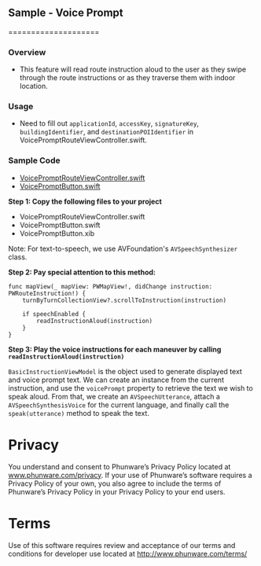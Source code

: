 ## Sample - Voice Prompt
====================

### Overview
- This feature will read route instruction aloud to the user as they swipe through the route instructions or as they traverse them with indoor location.

### Usage

- Need to fill out `applicationId`, `accessKey`, `signatureKey`, `buildingIdentifier`, and `destinationPOIIdentifier` in VoicePromptRouteViewController.swift.

### Sample Code
- [VoicePromptRouteViewController.swift](https://github.com/phunware/maas-mapping-ios-sdk/blob/readme/Samples/MapScenarios/MapScenarios/Scenarios/Voice%20Prompt/VoicePromptRouteViewController.swift)
- [VoicePromptButton.swift](https://github.com/phunware/maas-mapping-ios-sdk/blob/readme/Samples/MapScenarios/MapScenarios/Scenarios/Voice%20Prompt/VoicePromptButton.swift)

**Step 1: Copy the following files to your project**

- VoicePromptRouteViewController.swift
- VoicePromptButton.swift
- VoicePromptButton.xib

Note: For text-to-speech, we use AVFoundation's `AVSpeechSynthesizer` class.

**Step 2: Pay special attention to this method:**

```
func mapView(_ mapView: PWMapView!, didChange instruction: PWRouteInstruction!) {
    turnByTurnCollectionView?.scrollToInstruction(instruction)
    
    if speechEnabled {
        readInstructionAloud(instruction)
    }
}
```

**Step 3: Play the voice instructions for each maneuver by calling `readInstructionAloud(instruction)`**

`BasicInstructionViewModel` is the object used to generate displayed text and voice prompt text. We can create an instance from the current instruction, and use the `voicePrompt` property to retrieve the text we wish to speak aloud. From that, we create an `AVSpeechUtterance`, attach a `AVSpeechSynthesisVoice` for the current language, and finally call the `speak(utterance)` method to speak the text.


# Privacy
You understand and consent to Phunware’s Privacy Policy located at www.phunware.com/privacy. If your use of Phunware’s software requires a Privacy Policy of your own, you also agree to include the terms of Phunware’s Privacy Policy in your Privacy Policy to your end users.

# Terms
Use of this software requires review and acceptance of our terms and conditions for developer use located at http://www.phunware.com/terms/
